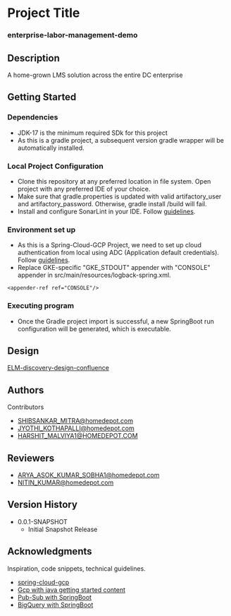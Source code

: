 # Project Title

### enterprise-labor-management-demo

## Description

A home-grown LMS solution across the entire DC enterprise

## Getting Started

### Dependencies

* JDK-17 is the minimum required SDk for this project
* As this is a gradle project, a subsequent version gradle wrapper will be automatically installed.

### Local Project Configuration

* Clone this repository at any preferred location in file system. Open project with any preferred IDE of your choice.
* Make sure that gradle.properties is updated with valid artifactory_user and artifactory_password. Otherwise, gradle install /build will fail.
* Install and configure SonarLint in your IDE. Follow [guidelines](https://thd.atlassian.net/wiki/spaces/SCD/pages/2410224308/SonarCube+Integration+in+IntelliJ+Idea+using+SonarLint).

### Environment set up

* As this is a Spring-Cloud-GCP Project, we need to set up cloud authentication from local using ADC (Application default credentials). Follow [guidelines](https://cloud.google.com/docs/authentication/provide-credentials-adc#google-idp).
* Replace GKE-specific "GKE_STDOUT" appender with "CONSOLE" appender in src/main/resources/logback-spring.xml.
``` 
<appender-ref ref="CONSOLE"/>
```


### Executing program

* Once the Gradle project import is successful, a new SpringBoot run configuration will be generated, which is executable.

## Design

[ELM-discovery-design-confluence](https://thd.atlassian.net/wiki/spaces/SCD/pages/2319650235/Discovery+Design+misc.)

## Authors

Contributors

* [SHIBSANKAR_MITRA@homedepot.com](https://github.com/K57888B_thdgit)
* [JYOTHI_KOTHAPALLI@homedepot.com](https://github.com/KSE8ZDC_thdgit)
* [HARSHIT_MALVIYA1@HOMEDEPOT.COM](https://github.com/KXK8DHW_thdgit)

## Reviewers

* [ARYA_ASOK_KUMAR_SOBHA1@homedepot.com](https://github.com/ZJC17Q5_thdgit)
* [NITIN_KUMAR@homedepot.com](https://github.com/NXK8080_thdgit)


## Version History

* 0.0.1-SNAPSHOT
    * Initial Snapshot Release

## Acknowledgments

Inspiration, code snippets, technical guidelines.
* [spring-cloud-gcp](https://spring.io/projects/spring-cloud-gcp/)
* [Gcp with java getting started content](https://cloud.google.com/java/getting-started)
* [Pub-Sub with SpringBoot](https://cloud.google.com/pubsub/docs/publish-receive-messages-client-library#pubsub-client-libraries-java)
* [BigQuery with SpringBoot](https://cloud.google.com/bigquery/docs/reference/libraries)

